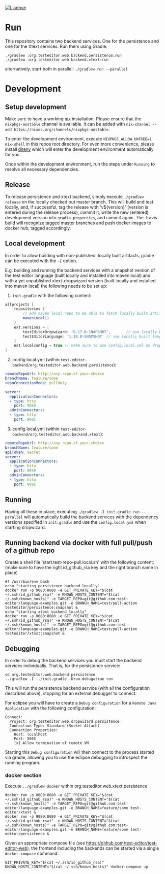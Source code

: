 [![License](http://img.shields.io/badge/license-EPL-blue.svg?style=flat)](https://www.eclipse.org/legal/epl-v10.html)

# Run

This repository contains two backend services. One for the persistence and one for the Xtext services.
Run them using Gradle:

``` shell
./gradlew :org.testeditor.web.backend.persistence:run
./gradlew :org.testeditor.web.backend.xtext:run
```
alternatively, start both in parallel: `./gradlew run --parallel`

# Development

## Setup development

Make sure to have a working [nix](https://nixos.org/nix/) installation. Please ensure that the `nixpkgs-unstable` channel is available. It
can be added with `nix-channel --add https://nixos.org/channels/nixpkgs-unstable`.

To enter the development environment, execute `NIXPKGS_ALLOW_UNFREE=1 nix-shell` in this repos root directory. For even more convenience,
please install [direnv](https://github.com/direnv/direnv) which will enter the development environment automatically for you.

Once within the development environment, run the steps under `Running` to resolve all necessary dependencies.


## Release

To release persistence and xtext backend, simply execute `./gradlew release` on the locally checked out master branch. This will build and test locally, and, if successful, tag the release with 'v${version}' (version is entered during the release process), commit it, write the new (entered) development version into `gradle.properties`, and commit again.
The Travis build will recognize tagged master branches and push docker images to docker hub, tagged accordingly.

## Local development

In order to allow building with non-published, locally built artifacts, gradle can be executed with the `-I` option.

E.g. building and running the backend services with a snapshot version of the test editor language (built locally and installed into maven local) and with a yet unpublished xtext-dropwizard version (built locally and installed into maven local) the following needs to be set up:
1. `init.gradle` with the following content:
``` groovy
allprojects {
    repositories {
        // add maven local repo to be able to fetch locally built artifacts
        mavenLocal()
    }
    ext.versions = [
        testEditorDropwizard: '0.17.0-SNAPSHOT',       // use locally built, not yet published version
        testEditorLanguage: '1.18.0-SNAPSHOT' // use locally built language version
    ]
    ext.localconfig = true // make sure to use config.local.yml as dropwizard configuration
}
```
2. config.local.yml (within `test-editor-backend/org.testeditor.web.backend.persistence`):
``` yaml
remoteRepoUrl: http://any.repo.of.your.choice
branchName: feature/some
repoConnectionMode: pullOnly

server:
  applicationConnectors:
  - type: http
    port: 9080
  adminConnectors:
  - type: http
    port: 9081
```
3. config.local.yml (within `test-editor-backend/org.testeditor.web.backend.xtext`):
``` yaml
remoteRepoUrl: http://any.repo.of.your.choice
branchName: feature/some
apiToken: secret
server:
  applicationConnectors:
  - type: http
    port: 8080
  adminConnectors:
  - type: http
    port: 8081
```

## Running

Having all these in place, executing `./gradlew -I init.gradle run --parallel` will automatically build the backend services with the dependency versions specified in `init.gradle` and use the `config.local.yml` when starting dropwizard.

## Running backend via docker with full pull/push of a github repo

Create a shell file 'start.test-repo-pull.local.sh' with the following content:
(make sure to have the right id_github_rsa key and the right branch name in place)
``` shell
#! /usr/bin/env bash
echo "starting persistence backend locally"
docker run -p 9080:8080 -e GIT_PRIVATE_KEY="$(cat ~/.ssh/id_github_rsa)" -e KNOWN_HOSTS_CONTENT="$(cat ~/.ssh/known_hosts)" -e TARGET_REPO=git@github.com:test-editor/language-examples.git -e BRANCH_NAME=test/pull-action testeditor/persistence:snapshot &
echo "starting xtext backend locally"
docker run -p 8080:8080 -e GIT_PRIVATE_KEY="$(cat ~/.ssh/id_github_rsa)" -e KNOWN_HOSTS_CONTENT="$(cat ~/.ssh/known_hosts)" -e TARGET_REPO=git@github.com:test-editor/language-examples.git -e BRANCH_NAME=test/pull-action testeditor/xtext:snapshot &
```

## Debugging

In order to debug the backend services you must start the backend services individually.
That is, for the persistence service:

``` shell
cd org.testeditor.web.backend.persistence
../gradlew -I ../init.gradle -Drun.debug=true run
```

This will run the persistence backend service (with all the configuration described above), stopping for an external debugger to connect. 

For eclipse you will have to create a `Debug configuration` for a `Remote Java Application` with the following configuration:

``` text
Connect:
  Project: org.testeditor.web.dropwizard.persistence
  Connection Type: Standard (Socket Attach)
  Connection Properties:
    Host: localhost
    Port: 5005
    [x] Allow termination of remote VM
```

Starting this `Debug configuration` will then connect to the process started via gradle, allowing you to use the eclipse debugging to introspect the running program.


### docker section

Execute `../gradlew docker` within org.testeditor.web.xtext.persistence

``` shell
docker run -p 8080:8080 -e GIT_PRIVATE_KEY="$(cat ~/.ssh/id_github_rsa)" -e KNOWN_HOSTS_CONTENT="$(cat ~/.ssh/known_hosts)" -e TARGET_REPO=git@github.com:test-editor/language-examples.git -e BRANCH_NAME=feature/some test-editor/xtext &
docker run -p 9080:8080 -e GIT_PRIVATE_KEY="$(cat ~/.ssh/id_github_rsa)" -e KNOWN_HOSTS_CONTENT="$(cat ~/.ssh/known_hosts)" -e TARGET_REPO=git@github.com:test-editor/language-examples.git -e BRANCH_NAME=feature/some test-editor/persistence &
```

Given an appropriate compose file (see https://github.com/test-editor/test-editor-web), the frontend including the backends can be started via a single `docker-compose` command.
``` shell
GIT_PRIVATE_KEY="$(cat ~/.ssh/id_github_rsa)" KNOWN_HOSTS_CONTENT="$(cat ~/.ssh/known_hosts)" docker-compose up
```

